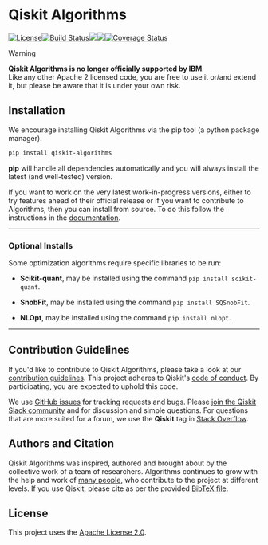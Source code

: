 # Qiskit Algorithms

[![License](https://img.shields.io/github/license/qiskit-community/qiskit-algorithms.svg?style=popout-square)](https://opensource.org/licenses/Apache-2.0)<!--- long-description-skip-begin -->[![Build Status](https://github.com/qiskit-community/qiskit-algorithms/workflows/Algorithms%20Unit%20Tests/badge.svg?branch=main)](https://github.com/qiskit-community/qiskit-algorithms/actions?query=workflow%3A"Algorithms%20Unit%20Tests"+branch%3Amain+event%3Apush)[![](https://img.shields.io/github/release/qiskit-community/qiskit-algorithms.svg?style=popout-square)](https://github.com/qiskit-community/qiskit-algorithms/releases)[![](https://img.shields.io/pypi/dm/qiskit-algorithms.svg?style=popout-square)](https://pypi.org/project/qiskit-algorithms/)[![Coverage Status](https://coveralls.io/repos/github/qiskit-community/qiskit-algorithms/badge.svg?branch=main)](https://coveralls.io/github/qiskit-community/qiskit-algorithms?branch=main)<!--- long-description-skip-end -->

> [!WARNING]  
> **Qiskit Algorithms is no longer officially supported by IBM**.  
> Like any other Apache 2 licensed code, you are free to use it or/and extend it, but please be aware that it is under your own risk. 

## Installation

We encourage installing Qiskit Algorithms via the pip tool (a python package manager).

```bash
pip install qiskit-algorithms
```

**pip** will handle all dependencies automatically and you will always install the latest
(and well-tested) version.

If you want to work on the very latest work-in-progress versions, either to try features ahead of
their official release or if you want to contribute to Algorithms, then you can install from source.
To do this follow the instructions in the
 [documentation](https://qiskit-community.github.io/qiskit-algorithms/getting_started.html#installation).


----------------------------------------------------------------------------------------------------

### Optional Installs

Some optimization algorithms require specific libraries to be run:

* **Scikit-quant**, may be installed using the command `pip install scikit-quant`.

* **SnobFit**, may be installed using the command `pip install SQSnobFit`.

* **NLOpt**, may be installed using the command `pip install nlopt`.

[//]: # (### Creating Your First Algorithm in Qiskit)

[//]: # (### Further examples)

----------------------------------------------------------------------------------------------------

## Contribution Guidelines

If you'd like to contribute to Qiskit Algorithms, please take a look at our
[contribution guidelines](https://github.com/qiskit-community/qiskit-algorithms/blob/main/CONTRIBUTING.md).
This project adheres to Qiskit's [code of conduct](https://github.com/qiskit-community/qiskit-algorithms/blob/main/CODE_OF_CONDUCT.md).
By participating, you are expected to uphold this code.

We use [GitHub issues](https://github.com/qiskit-community/qiskit-algorithms/issues) for tracking requests and bugs. Please
[join the Qiskit Slack community](https://qisk.it/join-slack)
and for discussion and simple questions.
For questions that are more suited for a forum, we use the **Qiskit** tag in [Stack Overflow](https://stackoverflow.com/questions/tagged/qiskit).

## Authors and Citation

Qiskit Algorithms was inspired, authored and brought about by the collective work of a team of researchers.
Algorithms continues to grow with the help and work of
[many people](https://github.com/qiskit-community/qiskit-algorithms/graphs/contributors), who contribute
to the project at different levels.
If you use Qiskit, please cite as per the provided
[BibTeX file](https://github.com/Qiskit/qiskit/blob/main/CITATION.bib).

## License

This project uses the [Apache License 2.0](https://github.com/qiskit-community/qiskit-algorithms/blob/main/LICENSE.txt).
